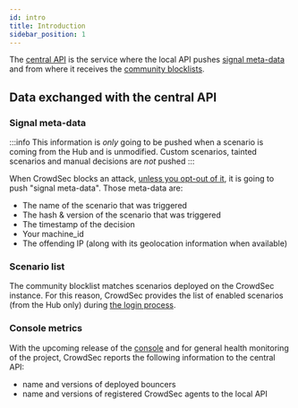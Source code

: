 ```yaml
---
id: intro
title: Introduction
sidebar_position: 1
---
```


The [central API](https://crowdsecurity.github.io/api_doc/index.html?urls.primaryName=CAPI) is the service where the local API pushes [signal meta-data](https://crowdsecurity.github.io/api_doc/index.html?urls.primaryName=CAPI#/watchers/post_signals) and from where it receives the [community blocklists](https://crowdsecurity.github.io/api_doc/index.html?urls.primaryName=CAPI#/bouncers/get_decisions_stream).

## Data exchanged with the central API

### Signal meta-data


:::info
This information is *only* going to be pushed when a scenario is coming from the Hub and is unmodified. Custom scenarios, tainted scenarios and manual decisions are *not* pushed
:::

When CrowdSec blocks an attack, [unless you opt-out of it](/faq.md#how-to-disable-the-central-api), it is going to push "signal meta-data". Those meta-data are:
 - The name of the scenario that was triggered
 - The hash & version of the scenario that was triggered
 - The timestamp of the decision
 - Your machine_id
 - The offending IP (along with its geolocation information when available)


### Scenario list

The community blocklist matches scenarios deployed on the CrowdSec instance. For this reason, CrowdSec provides the list of enabled scenarios (from the Hub only) during [the login process](https://crowdsecurity.github.io/api_doc/index.html?urls.primaryName=CAPI#/watchers/post_watchers_login).

### Console metrics

With the upcoming release of the [console](https://app.crowdsec.net) and for general health monitoring of the project, CrowdSec reports the following information to the central API:
 - name and versions of deployed bouncers
 - name and versions of registered CrowdSec agents to the local API



